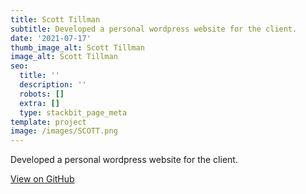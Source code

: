 ```yaml
---
title: Scott Tillman
subtitle: Developed a personal wordpress website for the client.
date: '2021-07-17'
thumb_image_alt: Scott Tillman
image_alt: Scott Tillman
seo:
  title: ''
  description: ''
  robots: []
  extra: []
  type: stackbit_page_meta
template: project
image: /images/SCOTT.png
---
```

Developed a personal wordpress website for the client.

[View on GitHub](https://github.com/usmanwalana/Portfolio-Public/tree/master/Scott-Tillman)
